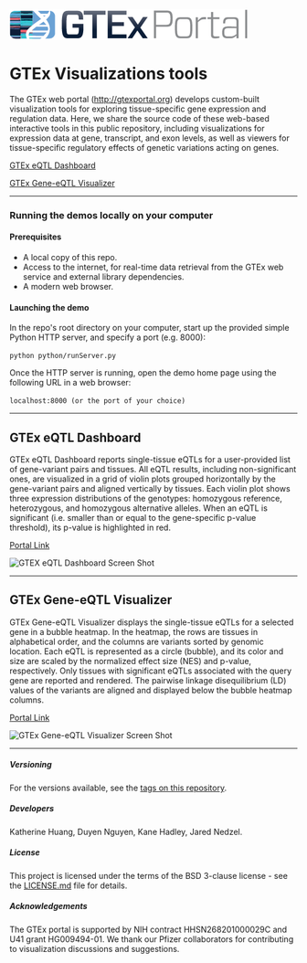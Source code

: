 
![GTEx logo](/images/gtex2.png) 

# GTEx Visualizations tools
The GTEx web portal (http://gtexportal.org) develops custom-built visualization tools for exploring tissue-specific gene expression and regulation data. Here, we share the source code of these web-based interactive tools in this public repository, including visualizations for expression data at gene, transcript, and exon levels, as well as viewers for tissue-specific regulatory effects of genetic variations acting on genes.  

[GTEx eQTL Dashboard](#eqtl-dashboard)

[GTEx Gene-eQTL Visualizer](#gene-eqtl-visualizer)

---

### Running the demos locally on your computer
#### Prerequisites
* A local copy of this repo.
* Access to the internet, for real-time data retrieval from the GTEx web service and external library dependencies.
* A modern web browser.
#### Launching the demo
In the repo's root directory on your computer, start up the provided simple Python HTTP server, and specify a port (e.g. 8000):

```python python/runServer.py```

Once the HTTP server is running, open the demo home page using the following URL in a web browser: 

```localhost:8000 (or the port of your choice)``` 

---

## <a name="eqtl-dashboard"></a>GTEx eQTL Dashboard
GTEx eQTL Dashboard reports single-tissue eQTLs for a user-provided list of gene-variant pairs and tissues. All eQTL results, including non-significant ones, are visualized in a grid of violin plots grouped horizontally by the gene-variant pairs and aligned vertically by tissues. Each violin plot shows three expression distributions of the genotypes: homozygous reference, heterozygous, and homozygous alternative alleles. When an eQTL is significant (i.e. smaller than or equal to the gene-specific p-value threshold), its p-value is highlighted in red.

[Portal Link](https://gtexportal.org/home/eqtlDashboardPage)

![GTEX eQTL Dashboard Screen Shot](/images/GTEx-eQTL-dashboard.png)

---

## <a name="gene-eqtl-visualizer"></a>GTEx Gene-eQTL Visualizer
GTEx Gene-eQTL Visualizer displays the single-tissue eQTLs for a selected gene in a bubble
heatmap. In the heatmap, the rows are tissues in alphabetical order, and the columns are variants sorted by
genomic location. Each eQTL is represented as a circle (bubble), and its color and size are
scaled by the normalized effect size (NES) and p-value, respectively. Only tissues with
significant eQTLs associated with the query gene are reported and rendered. The pairwise linkage
disequilibrium (LD) values of the variants are aligned and displayed below the bubble heatmap
columns.

[Portal Link](https://gtexportal.org/home/bubbleHeatmapPage/ACTN3)

![GTEx Gene-eQTL Visualizer Screen Shot](/images/GTEx-gene-eqtl-visualizer.png)

---

##### Versioning
For the versions available, see the [tags on this repository](https://github.com/broadinstitute/gtex-viz/tags).

##### Developers
Katherine Huang, Duyen Nguyen, Kane Hadley, Jared Nedzel.

##### License
This project is licensed under the terms of the BSD 3-clause license - see the [LICENSE.md](LICENSE.md) file for details.

##### Acknowledgements
The GTEx portal is supported by NIH contract HHSN268201000029C and U41 grant HG009494-01. We thank our Pfizer collaborators for contributing to visualization discussions and suggestions. 


